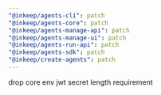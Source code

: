 ```yaml
---
"@inkeep/agents-cli": patch
"@inkeep/agents-core": patch
"@inkeep/agents-manage-api": patch
"@inkeep/agents-manage-ui": patch
"@inkeep/agents-run-api": patch
"@inkeep/agents-sdk": patch
"@inkeep/create-agents": patch
---
```


drop core env jwt secret length requirement

